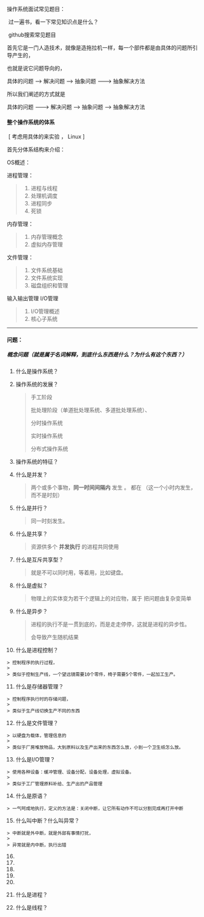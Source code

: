 操作系统面试常见题目：

​	过一遍书，看一下常见知识点是什么？

​	github搜索常见题目

首先它是一门人造技术，就像是造拖拉机一样，每一个部件都是由具体的问题所引导产生的，

也就是说它问题导向的，

具体的问题 --> 解决问题 --> 抽象问题 ---> 抽象解决方法

所以我们阐述的方式就是  

具体的问题  --->  解决问题 --> 抽象问题 --> 抽象解决方法

#### 整个操作系统的体系 

​                                            [ 考虑用具体的来实验 ， Linux ]

首先分体系结构来介绍：

OS概述：

进程管理：

> 1. 进程与线程
> 2. 处理机调度
> 3. 进程同步
> 4. 死锁

内存管理：

> 1. 内存管理概念
> 2. 虚拟内存管理

文件管理：

> 1. 文件系统基础
> 2. 文件系统实现
> 3. 磁盘组织和管理

输入输出管理 I/O管理

> 1. I/O管理概述
> 2. 核心子系统

---

#### 问题：

##### 概念问题（就是属于名词解释，到底什么东西是什么？为什么有这个东西？）

1. 什么是操作系统？

2. 操作系统的发展？

   > 手工阶段
   >
   > 批处理阶段（单道批处理系统、多道批处理系统）、
   >
   > 分时操作系统
   >
   > 实时操作系统
   >
   > 分布式操作系统

3. 操作系统的特征？

4. 什么是并发？

   > 两个或多个事物，**同一时间间隔内** 发生 。 都在 （这一个小时内发生，而不是时刻）

5. 什么是并行？

   > 同一时刻发生。

6. 什么是共享？

   > 资源供多个 **并发执行** 的进程共同使用

7. 什么是互斥共享型？

   > 就是不可以同时用，等着用，比如键盘。

8. 什么是虚拟？

   > 物理上的实体变为若干个逻辑上的对应物，属于 把问题由复杂变简单

9. 什么是异步？

   > 进程的执行不是一贯到底的，而是走走停停，这就是进程的异步性。
   >
   > 会导致产生随机结果

10.  什么是进程控制？

    > 控制程序的执行过程，
    >
    > 类似于控制生产线，一个望远镜需要10个零件，椅子需要5个零件，一起加工生产。

11.  什么是存储器管理？

    > 控制程序执行时的存储问题，
    >
    > 类似于生产线切换生产不同的东西

12.  什么是文件管理？

    > 以硬盘为载体，管理信息的
    >
    > 类似于厂房堆放物品，大到原料以及生产出来的东西怎么放，小到一个卫生纸怎么放。

13.  什么是I/O管理？

    > 使用各种设备：缓冲管理、设备分配，设备处理，虚拟设备。
    >
    > 类似于工厂管理原料补给、生产出的产品管理

14.  什么是原语？

    > 一气呵成地执行，定义的方法是：关闭中断，让它所有动作不可以分割完成再打开中断

15.  什么叫中断？什么叫异常？

    > 中断就是外中断，就是外部有事情打扰，
    >
    > 异常就是内中断，执行出错

16.  

17.  

18.  

19.  

20. 

21. 什么是进程？

    >

22. 什么是线程？

